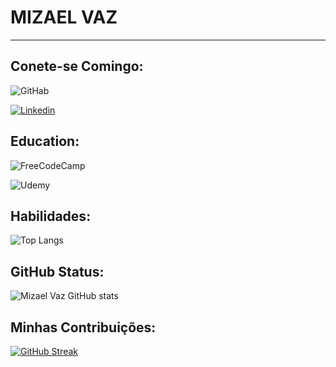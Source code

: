 

# MIZAEL VAZ
______________

## Conete-se Comingo:
![GitHab](https://img.shields.io/badge/githab-FB542B?style=for-the-badge&logo=githab&logoColor=white)

[![Linkedin](https://img.shields.io/badge/linkedin-FB542B?style=for-the-badge&logo=linkdin&logoColor=white)](https://www.linkedin.com/in/mizael-vaz-b44a53b0/)



## Education: 

![FreeCodeCamp](https://img.shields.io/badge/Freecodecamp-%23123.svg?&style=for-the-badge&logo=freecodecamp&logoColor=green)

![Udemy](https://img.shields.io/badge/Udemy-A435F0?style=for-the-badge&logo=Udemy&logoColor=white)

## Habilidades:

![Top Langs](https://github-readme-stats-git-masterrstaa-rickstaa.vercel.app/api/top-langs/?username=misacvaz&bg_color=000&border_color=30A3DC&title_color=E94D5F&text_color=FFF)



## GitHub Status:

![Mizael Vaz GitHub stats](https://github-readme-stats.vercel.app/api?username=misacvaz&show_icons=true&bg_color=000)



## Minhas Contribuições:



[![GitHub Streak](https://streak-stats.demolab.com/?user=misacvaz&theme=dark&background=111&border=30A3DC&dates=FFF)](https://git.io/streak-stats)
